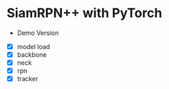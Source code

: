 # SiamRPN++ with PyTorch

- Demo Version

- [x] model load
- [x] backbone
- [x] neck
- [x] rpn
- [x] tracker
